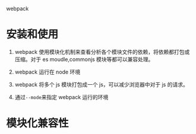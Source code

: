 webpack

# 安装和使用

1. webpack 使用模块化机制来查看分析各个模块文件的依赖，将依赖都打包或压缩。对于 es moudle,commonjs 模块等都可以兼容处理。

2. webpack 运行在 node 环境

3. webpack 将多个 js 模块打包成一个 js，可以减少浏览器中对于 js 的请求。

4. 通过`--mode`来指定 webpack 运行的环境

# 模块化兼容性
